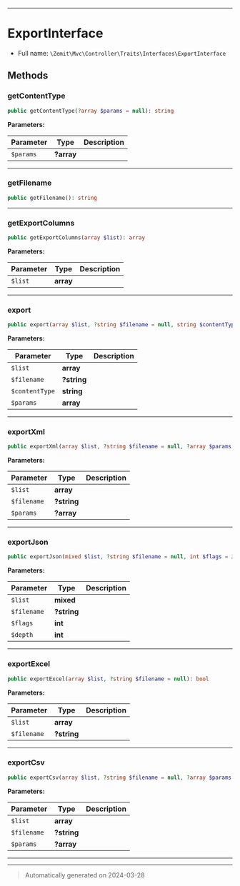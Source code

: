 ***

# ExportInterface





* Full name: `\Zemit\Mvc\Controller\Traits\Interfaces\ExportInterface`



## Methods


### getContentType



```php
public getContentType(?array $params = null): string
```








**Parameters:**

| Parameter | Type | Description |
|-----------|------|-------------|
| `$params` | **?array** |  |





***

### getFilename



```php
public getFilename(): string
```












***

### getExportColumns



```php
public getExportColumns(array $list): array
```








**Parameters:**

| Parameter | Type | Description |
|-----------|------|-------------|
| `$list` | **array** |  |





***

### export



```php
public export(array $list, ?string $filename = null, string $contentType = null, array $params = null): bool
```








**Parameters:**

| Parameter | Type | Description |
|-----------|------|-------------|
| `$list` | **array** |  |
| `$filename` | **?string** |  |
| `$contentType` | **string** |  |
| `$params` | **array** |  |





***

### exportXml



```php
public exportXml(array $list, ?string $filename = null, ?array $params = null): bool
```








**Parameters:**

| Parameter | Type | Description |
|-----------|------|-------------|
| `$list` | **array** |  |
| `$filename` | **?string** |  |
| `$params` | **?array** |  |





***

### exportJson



```php
public exportJson(mixed $list, ?string $filename = null, int $flags = JSON_PRETTY_PRINT, int $depth = 2048): bool
```








**Parameters:**

| Parameter | Type | Description |
|-----------|------|-------------|
| `$list` | **mixed** |  |
| `$filename` | **?string** |  |
| `$flags` | **int** |  |
| `$depth` | **int** |  |





***

### exportExcel



```php
public exportExcel(array $list, ?string $filename = null): bool
```








**Parameters:**

| Parameter | Type | Description |
|-----------|------|-------------|
| `$list` | **array** |  |
| `$filename` | **?string** |  |





***

### exportCsv



```php
public exportCsv(array $list, ?string $filename = null, ?array $params = null): bool
```








**Parameters:**

| Parameter | Type | Description |
|-----------|------|-------------|
| `$list` | **array** |  |
| `$filename` | **?string** |  |
| `$params` | **?array** |  |





***


***
> Automatically generated on 2024-03-28
